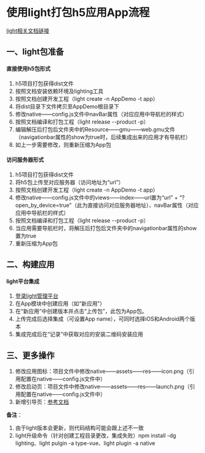 # 使用light打包h5应用App流程

[light相关文档链接](https://document.lightyy.com/lighting_ref/index.html)

## 一、light包准备

#### 直接使用h5包形式

1. h5项目打包获得dist文件
2. 按照文档安装依赖环境及lighting工具
3. 按照文档创建开发工程（light create -n AppDemo -t app）
4. 将dist目录下文件拷贝至AppDemo根目录下
5. 修改native——config.js文件中navBar属性（对应应用中导航栏的样式）
6. 按照文档编译和打包工程（light release --product -p）
7. 编辑解压后打包后文件夹中的Resource——gmu——web.gmu文件（navigationbar属性的show为true时，后续集成出来的应用才有导航栏）
8. 如上一步需要修改，则重新压缩为App包

#### 访问服务器形式

1. h5项目打包获得dist文件
2. 将h5包上传至对应服务器（访问地址为“url”）
3. 按照文档创建开发工程（light create -n AppDemo -t app）
4. 修改native——config.js文件中的views——index——url置为“url” + “?open_by_device=true”（此为直接访问对应服务器地址）、navBar属性（对应应用中导航栏的样式）
5. 按照文档编译和打包工程（light release --product -p）
6. 当应用需要导航栏时，将解压后打包后文件夹中的navigationbar属性的show置为true
7. 重新压缩为App包

## 二、构建应用

#### light平台集成
1. [登录light管理平台](https://passport.hscloud.cn/iuccasserver/login?service=https%3A%2F%2Flight.hscloud.cn%2Fportal%2Fhome&showLogo=true)
2. 在App模块中创建应用（如“新应用”）
3. 在“新应用”中创建版本并点击“上传包”，此包为App包。
4. 上传完成后选择集成（可设置App name），可同时选择iOS和Android两个版本
5. 集成完成后在“记录”中获取对应的安装二维码安装应用

## 三、更多操作
1. 修改应用图标：项目文件中修改native——assets——res——icon.png（引用配置在native——config.js文件中）
2. 修改启动页：项目文件中修改native——assets——res——launch.png（引用配置在native——config.js文件中）
3. 新增引导页：[参考文档](https://document.lightyy.com/app_dev_jsn/content/she_zhi_guide.html)

**备注**：
1. 由于light版本会更新，则代码结构可能会跟上述不一致
2. light升级命令（针对创建工程目录更改，集成失败）npm install -dg lighting、light pulgin -a type-vue、light plugin -a native


